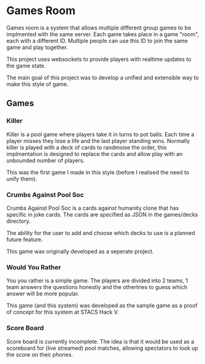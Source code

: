 # Games Room

Games room is a system that allows multiple different group games to be implmented with the same server. 
Each game takes place in a game "room", each with a different ID. Multiple people can use this ID to join the same game and play together.

This project uses websockets to provide players with realtime updates to the game state.

The main goal of this project was to develop a unified and extensible way to make this style of game.

## Games

### Killer

Killer is a pool game where players take it in turns to pot balls. Each time a player misses they lose a life and the last player standing wins.
Normally killer is played with a deck of cards to randmoise the order, this implmentation is designed to replace the cards and allow play with an unbounded number of players.

This was the first game I made in this style (before I realised the need to unify them).

### Crumbs Against Pool Soc

Crumbs Against Pool Soc is a cards against humanity clone that has specific in joke cards.
The cards are specified as JSON in the games/decks directory.

The ability for the user to add and choose which decks to use is a planned future feature.

This game was originally developed as a seperate project.

### Would You Rather

You you rather is a simple game. 
The players are divided into 2 teams, 1 team answers the questions honestly and the othertries to guess which answer will be more popular.

This game (and this system) was developed as the sample game as a proof of concept for this system at STACS Hack V.

### Score Board

Score board is currently incomplete. The idea is that it would be used as a scoreboard for (live streamed) pool matches, allowing spectators to look up the score on their phones.
